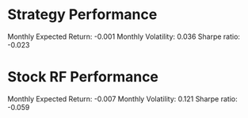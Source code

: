 # Strategy Performance
Monthly Expected Return: -0.001
Monthly Volatility: 0.036
Sharpe ratio: -0.023
# Stock RF Performance
Monthly Expected Return: -0.007
Monthly Volatility: 0.121
Sharpe ratio: -0.059

